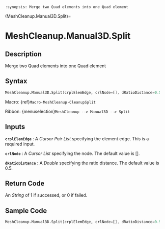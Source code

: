 ```{module} MeshCleanup.Manual3D.Split()
:synopsis: Merge two Quad elements into one Quad element
```

(MeshCleanup.Manual3D.Split)=

# MeshCleanup.Manual3D.Split

## Description

Merge two Quad elements into one Quad element

## Syntax

```python
MeshCleanup.Manual3D.Split(crplElemEdge, crlNode=[], dRatioDistance=0.5)
```

Macro: {ref}`Macro-MeshCleanup-CleanupSplit`

Ribbon: {menuselection}`MeshCleanup --> Manual3D --> Split`

## Inputs

**`crplElemEdge`**
: A _Cursor Pair List_ specifying the element edge. This is a required input.

**`crlNode`**
: A _Cursor List_ specifying the node. The default value is [].

**`dRatioDistance`**
: A _Double_ specifying the ratio distance. The default value is 0.5.

## Return Code

An _String_ of 1 if successed, or 0 if failed.

## Sample Code

```python
MeshCleanup.Manual3D.Split(crplElemEdge, crlNode=[], dRatioDistance=0.5)
```
